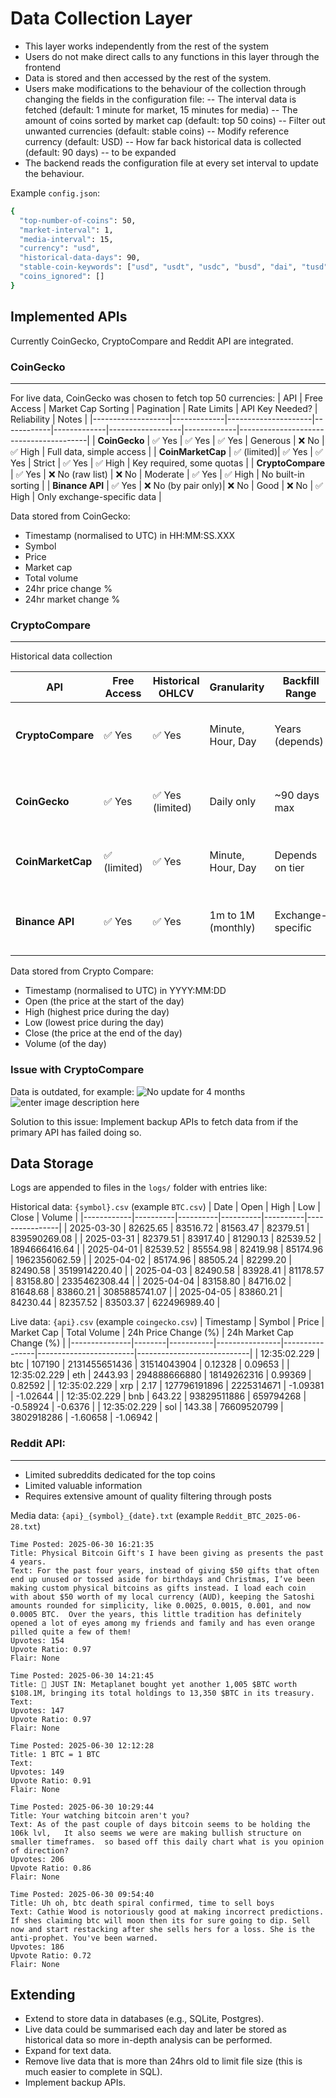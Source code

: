 
# Data Collection Layer
- This layer works independently from the rest of the system
- Users do not make direct calls to any functions in this layer through the frontend
- Data is stored and then accessed by the rest of the system.
- Users make modifications to the behaviour of the collection through changing the fields in the configuration file:
--  The interval data is fetched (default: 1 minute for market, 15 minutes for media)
--  The amount of coins sorted by market cap (default: top 50 coins)
--  Filter out unwanted currencies (default: stable coins)
--  Modify reference currency (default: USD)
--  How far back historical data is collected (default: 90 days)
--  to be expanded
- The backend reads the configuration file at every set interval to update the behaviour.

Example ```config.json```: 
```bash
{
  "top-number-of-coins": 50,
  "market-interval": 1,
  "media-interval": 15,
  "currency": "usd",
  "historical-data-days": 90,
  "stable-coin-keywords": ["usd", "usdt", "usdc", "busd", "dai", "tusd", "usdp", "usdd", "gusd", "fdusd"],
  "coins_ignored": []
}
```
## Implemented APIs
Currently CoinGecko, CryptoCompare and Reddit API are integrated.

### CoinGecko 
---
For live data, CoinGecko was chosen to fetch top 50 currencies:
| API               | Free Access | Market Cap Sorting | Pagination | Rate Limits | API Key Needed? | Reliability | Notes                                  |
|-------------------|-------------|---------------------|------------|-------------|------------------|-------------|----------------------------------------|
| **CoinGecko**     | ✅ Yes      | ✅ Yes              | ✅ Yes      | Generous    | ❌ No             | ✅ High      | Full data, simple access               |
| **CoinMarketCap** | ✅ (limited)| ✅ Yes              | ✅ Yes      | Strict      | ✅ Yes            | ✅ High      | Key required, some quotas              |
| **CryptoCompare** | ✅ Yes      | ❌ No (raw list)    | ❌ No       | Moderate    | ✅ Yes            | ✅ High      | No built-in sorting                    |
| **Binance API**   | ✅ Yes      | ❌ No (by pair only)| ❌ No       | Good        | ❌ No             | ✅ High      | Only exchange-specific data            |

Data stored from CoinGecko: 
- Timestamp (normalised to UTC) in HH:MM:SS.XXX
- Symbol
- Price
- Market cap
- Total volume
- 24hr price change %
- 24hr market change %

### CryptoCompare
---
Historical data collection

| API               | Free Access | Historical OHLCV | Granularity         | Backfill Range     | API Key Needed? | Rate Limits | Reliability | Notes                                       |
|-------------------|-------------|------------------|----------------------|---------------------|------------------|-------------|-------------|---------------------------------------------|
| **CryptoCompare** | ✅ Yes      | ✅ Yes           | Minute, Hour, Day   | Years (depends)     | ✅ Yes (free)    | Moderate    | ✅ High      | Best historical depth, includes volume      |
| **CoinGecko**     | ✅ Yes      | ✅ Yes (limited) | Daily only          | ~90 days max        | ❌ No            | Generous    | ✅ High      | Good for spot-checks, not deep history      |
| **CoinMarketCap** | ✅ (limited)| ✅ Yes           | Minute, Hour, Day   | Depends on tier     | ✅ Yes           | Strict      | ✅ High      | Requires paid tier for full range           |
| **Binance API**   | ✅ Yes      | ✅ Yes           | 1m to 1M (monthly)  | Exchange-specific   | ❌ No            | Good        | ✅ High      | Only includes Binance-listed assets         |

Data stored from Crypto Compare: 
- Timestamp (normalised to UTC) in YYYY:MM:DD
- Open (the price at the start of the day)
- High (highest price during the day)
- Low (lowest price during the day)
- Close (the price at the end of the day)
- Volume (of the day)

### Issue with CryptoCompare
Data is outdated, for example: 
![No update for 4 months](https://cdn.discordapp.com/attachments/1387074882268958831/1389805877208416256/image.png?ex=6865f516&is=6864a396&hm=b8873d2a5e75efde64a7d13c7656d7cb361e2d0024b31fc8282363a393b01ab4&)
![enter image description here](https://cdn.discordapp.com/attachments/1387074882268958831/1389806220189237372/image.png?ex=6865f568&is=6864a3e8&hm=51b5e52eae04655517a0ca87658610deeebf90b46fb05f1c9a425c01853c63c1&)

Solution to this issue: Implement backup APIs to fetch data from if the primary API has failed doing so. 

## Data Storage
Logs are appended to files in the `logs/` folder with entries like:

Historical data: ``
{symbol}.csv
`` (example ``BTC.csv``)
| Date       | Open     | High     | Low      | Close    | Volume         |
|------------|----------|----------|----------|----------|----------------|
| 2025-03-30 | 82625.65 | 83516.72 | 81563.47 | 82379.51 | 839590269.08   |
| 2025-03-31 | 82379.51 | 83917.40 | 81290.13 | 82539.52 | 1894666416.64  |
| 2025-04-01 | 82539.52 | 85554.98 | 82419.98 | 85174.96 | 1962356062.59  |
| 2025-04-02 | 85174.96 | 88505.24 | 82299.20 | 82490.58 | 3519914220.40  |
| 2025-04-03 | 82490.58 | 83928.41 | 81178.57 | 83158.80 | 2335462308.44  |
| 2025-04-04 | 83158.80 | 84716.02 | 81648.68 | 83860.21 | 3085885741.07  |
| 2025-04-05 | 83860.21 | 84230.44 | 82357.52 | 83503.37 | 622496989.40   |

Live data: ``
{api}.csv
`` (example ``coingecko.csv``)
| Timestamp     | Symbol | Price     | Market Cap     | Total Volume   | 24h Price Change (%) | 24h Market Cap Change (%) |
|---------------|--------|-----------|----------------|----------------|------------------------|----------------------------|
| 12:35:02.229  | btc    | 107190    | 2131455651436  | 31514043904    | 0.12328                | 0.09653                    |
| 12:35:02.229  | eth    | 2443.93   | 294888666880   | 18149262316    | 0.99369                | 0.82592                    |
| 12:35:02.229  | xrp    | 2.17      | 127796191896   | 2225314671     | -1.09381               | -1.02644                   |
| 12:35:02.229  | bnb    | 643.22    | 93829511886    | 659794268      | -0.58924               | -0.6376                    |
| 12:35:02.229  | sol    | 143.38    | 76609520799    | 3802918286     | -1.60658               | -1.06942                   |

### Reddit API: 
---
- Limited subreddits dedicated for the top coins
- Limited valuable information
- Requires extensive amount of quality filtering through posts

Media data: ``
{api}_{symbol}_{date}.txt
`` (example ``Reddit_BTC_2025-06-28.txt``)
```
Time Posted: 2025-06-30 16:21:35
Title: Physical Bitcoin Gift's I have been giving as presents the past 4 years.
Text: For the past four years, instead of giving $50 gifts that often end up unused or tossed aside for birthdays and Christmas, I’ve been making custom physical bitcoins as gifts instead. I load each coin with about $50 worth of my local currency (AUD), keeping the Satoshi amounts rounded for simplicity, like 0.0025, 0.0015, 0.001, and now 0.0005 BTC.  Over the years, this little tradition has definitely opened a lot of eyes among my friends and family and has even orange pilled quite a few of them!
Upvotes: 154
Upvote Ratio: 0.97
Flair: None

Time Posted: 2025-06-30 14:21:45
Title: 🚨 JUST IN: Metaplanet bought yet another 1,005 $BTC worth $108.1M, bringing its total holdings to 13,350 $BTC in its treasury.
Text: 
Upvotes: 147
Upvote Ratio: 0.97
Flair: None

Time Posted: 2025-06-30 12:12:28
Title: 1 BTC = 1 BTC
Text: 
Upvotes: 149
Upvote Ratio: 0.91
Flair: None

Time Posted: 2025-06-30 10:29:44
Title: Your watching bitcoin aren't you?
Text: As of the past couple of days bitcoin seems to be holding the 106k lvl,   It also seems we were are making bullish structure on smaller timeframes.  so based off this daily chart what is you opinion of direction? 
Upvotes: 206
Upvote Ratio: 0.86
Flair: None

Time Posted: 2025-06-30 09:54:40
Title: Uh oh, btc death spiral confirmed, time to sell boys
Text: Cathie Wood is notoriously good at making incorrect predictions. If shes claiming btc will moon then its for sure going to dip. Sell now and start restacking after she sells hers for a loss. She is the anti-prophet. You've been warned. 
Upvotes: 186
Upvote Ratio: 0.72
Flair: None
```

## Extending
- Extend to store data in databases (e.g., SQLite, Postgres).
- Live data could be summarised each day and later be stored as historical data so more in-depth analysis can be performed.
- Expand for text data.
- Remove live data that is more than 24hrs old to limit file size (this is much easier to complete in SQL).
- Implement backup APIs.

